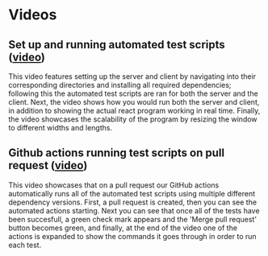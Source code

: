 # Videos

## Set up and running automated test scripts ([video](https://www.youtube.com/watch?v=hDmNUV8OKq8))

This video features setting up the server and client by navigating into their corresponding directories and installing all required dependencies; following this the automated test scripts are ran for both the server and the client. Next, the video shows how you would run both the server and client, in addition to showing the actual react program working in real time. Finally, the video showcases the scalability of the program by resizing the window to different widths and lengths.

## Github actions running test scripts on pull request ([video](https://www.youtube.com/watch?v=QSd44znqm6E))

This video showcases that on a pull request our GitHub actions automatically runs all of the automated test scripts using multiple different dependency versions. First, a pull request is created, then you can see the automated actions starting. Next you can see that once all of the tests have been succesfull, a green check mark appears and the 'Merge pull request' button becomes green, and finally, at the end of the video one of the actions is expanded to show the commands it goes through in order to run each test.
